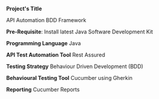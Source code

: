 **Project's Title**

API Automation BDD Framework

**Pre-Requisite**:
Install latest Java Software Development Kit

**Programming Language**
Java

**API Test Automation Tool**
Rest Assured

**Testing Strategy**
Behaviour Driven Development (BDD)

**Behavioural Testing Tool**
Cucumber using Gherkin

**Reporting**
Cucumber Reports
